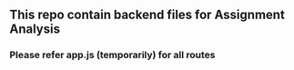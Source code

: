 ## This repo contain backend files for Assignment Analysis
### Please refer app.js (temporarily) for all routes 
